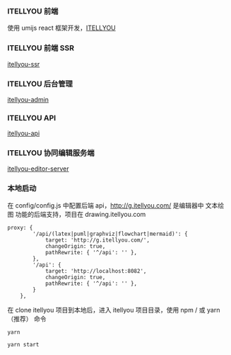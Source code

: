 ### ITELLYOU 前端
使用 umijs react 框架开发，[ITELLYOU](https://www.itellyou.com)
### ITELLYOU 前端 SSR
[itellyou-ssr](https://github.com/itellyou-com/itellyou-ssr)
### ITELLYOU 后台管理
[itellyou-admin](https://github.com/itellyou-com/itellyou-admin)
### ITELLYOU API
[itellyou-api](https://github.com/itellyou-com/itellyou-api)
### ITELLYOU 协同编辑服务端
[itellyou-editor-server](https://github.com/itellyou-com/itellyou-editor-server)


### 本地启动

在 config/config.js 中配置后端 api，http://g.itellyou.com/ 是编辑器中 文本绘图 功能的后端支持，项目在 drawing.itellyou.com

```
proxy: {
        '/api/(latex|puml|graphviz|flowchart|mermaid)': {
            target: 'http://g.itellyou.com/',
            changeOrigin: true,
            pathRewrite: { '^/api': '' },
        },
        '/api': {
            target: 'http://localhost:8082',
            changeOrigin: true,
            pathRewrite: { '^/api': '' },
        }
    },
```

在 clone itellyou 项目到本地后，进入 itellyou 项目目录，使用 npm / 或 yarn（推荐） 命令

```
yarn

yarn start
```
